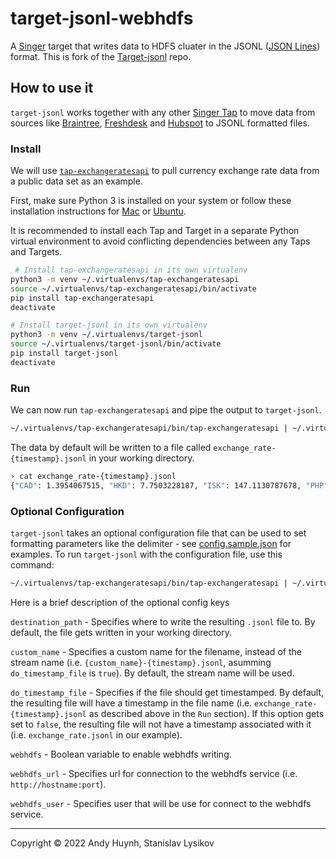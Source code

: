 # target-jsonl-webhdfs

A [Singer](https://singer.io) target that writes data to HDFS cluater in the JSONL ([JSON Lines](http://jsonlines.org/)) format.
This is fork of the [Target-jsonl](https://github.com/andyhuynh3/target-jsonl) repo.

## How to use it

`target-jsonl` works together with any other [Singer Tap] to move data from sources like [Braintree], [Freshdesk] and [Hubspot] to JSONL formatted files.

### Install

We will use [`tap-exchangeratesapi`][Exchangeratesapi] to pull currency exchange rate data from a public data set as an example.

First, make sure Python 3 is installed on your system or follow these installation instructions for [Mac] or [Ubuntu].

It is recommended to install each Tap and Target in a separate Python virtual environment to avoid conflicting dependencies between any Taps and Targets.

```bash
 # Install tap-exchangeratesapi in its own virtualenv
python3 -m venv ~/.virtualenvs/tap-exchangeratesapi
source ~/.virtualenvs/tap-exchangeratesapi/bin/activate
pip install tap-exchangeratesapi
deactivate

# Install target-jsonl in its own virtualenv
python3 -m venv ~/.virtualenvs/target-jsonl
source ~/.virtualenvs/target-jsonl/bin/activate
pip install target-jsonl
deactivate
```

### Run

We can now run `tap-exchangeratesapi` and pipe the output to `target-jsonl`.

```bash
~/.virtualenvs/tap-exchangeratesapi/bin/tap-exchangeratesapi | ~/.virtualenvs/target-jsonl/bin/target-jsonl
```

The data by default will be written to a file called `exchange_rate-{timestamp}.jsonl` in your working directory.

```bash
› cat exchange_rate-{timestamp}.jsonl
{"CAD": 1.3954067515, "HKD": 7.7503228187, "ISK": 147.1130787678, "PHP": 50.5100534957, "DKK": 6.8779745434, "HUF": 327.9376498801, "CZK": 25.018446781, "GBP": 0.8059214167, "RON": 4.4673491976, "SEK": 9.9002029146, "IDR": 15321.0016602103, "INR": 75.6516325401, "BRL": 5.4711307877, "RUB": 73.6220254566, "HRK": 6.9765725881, "JPY": 106.548607268, "THB": 32.420217672, "CHF": 0.9750046117, "EUR": 0.9223390518, "MYR": 4.3475373547, "BGN": 1.8039107176, "TRY": 6.988286294, "CNY": 7.0764619074, "NOK": 10.3973436635, "NZD": 1.6446227633, "ZAR": 18.4316546763, "USD": 1.0, "MXN": 24.1217487548, "SGD": 1.4152370411, "AUD": 1.5361556908, "ILS": 3.5102379635, "KRW": 1218.9540675152, "PLN": 4.1912931194, "date": "2020-04-29T00:00:00Z"}
```

### Optional Configuration

`target-jsonl` takes an optional configuration file that can be used to set formatting parameters like the delimiter - see [config.sample.json](config.sample.json) for examples. To run `target-jsonl` with the configuration file, use this command:

```bash
~/.virtualenvs/tap-exchangeratesapi/bin/tap-exchangeratesapi | ~/.virtualenvs/target-jsonl/bin/target-jsonl -c my-config.json
```

Here is a brief description of the optional config keys

`destination_path` - Specifies where to write the resulting `.jsonl` file to. By default, the file gets written in your working directory.

`custom_name` - Specifies a custom name for the filename, instead of the stream name (i.e. `{custom_name}-{timestamp}.jsonl`, asumming `do_timestamp_file` is `true`). By default, the stream name will be used.

`do_timestamp_file` - Specifies if the file should get timestamped. By default, the resulting file will have a timestamp in the file name (i.e. `exchange_rate-{timestamp}.jsonl` as described above in the `Run` section). If this option gets set to `false`, the resulting file will not have a timestamp associated with it (i.e. `exchange_rate.jsonl` in our example).

`webhdfs` - Boolean variable to enable webhdfs writing.

`webhdfs_url` - Specifies url for connection to the webhdfs service (i.e. `http://hostname:port`).

`webhdfs_user` - Specifies user that will be use for connect to the webhdfs service.

---

Copyright &copy; 2022 Andy Huynh, Stanislav Lysikov

[Singer Tap]: https://singer.io
[Braintree]: https://github.com/singer-io/tap-braintree
[Freshdesk]: https://github.com/singer-io/tap-freshdesk
[Hubspot]: https://github.com/singer-io/tap-hubspot
[Exchangeratesapi]: https://github.com/singer-io/tap-exchangeratesapi
[Mac]: http://docs.python-guide.org/en/latest/starting/install3/osx/
[Ubuntu]: https://www.digitalocean.com/community/tutorials/how-to-install-python-3-and-set-up-a-local-programming-environment-on-ubuntu-16-04
